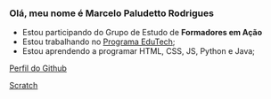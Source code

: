 ### Olá, meu nome é Marcelo Paludetto Rodrigues

- Estou participando do Grupo de Estudo de **Formadores em Ação**
- Estou trabalhando no [Programa EduTech](https://www.educacao.pr.gov.br/programacao); 
- Estou aprendendo a programar HTML, CSS, JS, Python e Java; 

[Perfil do Github](www.github.com/marcelopaludetto)

[Scratch](https://scratch.mit.edu/)



























<!--
![](https://komarev.com/ghpvc/?username=marcelopaludetto&style=flat-square)

<a href="mailto:marcelo.paludetto@alura.com.br" target="_blank"><img src="https://img.shields.io/badge/Gmail-D14836?style=for-the-badge&logo=gmail&logoColor=white" target="_blank"/></a>


![](https://img.shields.io/badge/Scratch-4D97FF?style=for-the-badge&logo=Scratch&logoColor=white)

**marcelopaludetto/marceloPaludetto** is a ✨ _special_ ✨ repository because its `README.md` (this file) appears on your GitHub profile.

Here are some ideas to get you started:

- 🔭 I’m currently working on ...
- 🌱 I’m currently learning ...
- 👯 I’m looking to collaborate on ...
- 🤔 I’m looking for help with ...
- 💬 Ask me about ...
- 📫 How to reach me: ...
- 😄 Pronouns: ...
- ⚡ Fun fact: ...

# Seção 1 
## Sub seção 1
_Editando o perfil_ 

## Sub seção 2
**Editando o perfil** 

```
<html>
<h1> Editando perfil </h1>
</html>
```

## Tabelas

|Número|Tabela|
|-----|-----|
|1|Edição|
|2|Do|
|3|Perfil|

Site para acessar a ![](https://github-readme-stats.vercel.app/api?username=marcelopaludetto)  
<a href="mailto:marcelo.paludetto@alura.com.br" target="_blank"><img src="https://img.shields.io/badge/Gmail-D14836?style=for-the-badge&logo=gmail&logoColor=white" target="_blank"/></a>
-->
